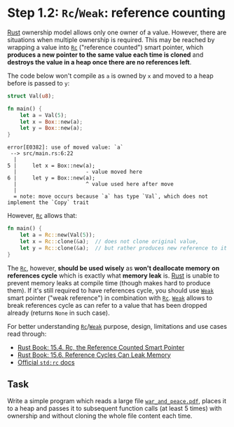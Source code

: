 Step 1.2: `Rc`/`Weak`: reference counting
=========================================

[Rust] ownership model allows only one owner of a value. However, there are situations when multiple ownership is required. This may be reached by wrapping a value into [`Rc`] ("reference counted") smart pointer, which __produces a new pointer to the same value each time is cloned__ and __destroys the value in a heap once there are no references left__.

The code below won't compile as `a` is owned by `x` and moved to a heap before is passed to `y`:
```rust
struct Val(u8);

fn main() {
    let a = Val(5);
    let x = Box::new(a);
    let y = Box::new(a);
}
```

```
error[E0382]: use of moved value: `a`
 --> src/main.rs:6:22
  |
5 |     let x = Box::new(a);
  |                      - value moved here
6 |     let y = Box::new(a);
  |                      ^ value used here after move
  |
  = note: move occurs because `a` has type `Val`, which does not implement the `Copy` trait
```

However, [`Rc`] allows that:
```rust
fn main() {
    let a = Rc::new(Val(5));
    let x = Rc::clone(&a);  // does not clone original value,
    let y = Rc::clone(&a);  // but rather produces new reference to it
}
```

The [`Rc`], however, __should be used wisely__ as __won't deallocate memory on references cycle__ which is exactly what __memory leak__ is. [Rust] is unable to prevent memory leaks at compile time (though makes hard to produce them). If it's still required to have references cycle, you should use [`Weak`] smart pointer ("weak reference") in combination with [`Rc`]. [`Weak`] allows to break references cycle as can refer to a value that has been dropped already (returns `None` in such case). 

For better understanding [`Rc`]/[`Weak`] purpose, design, limitations and use cases read through:
- [Rust Book: 15.4. Rc, the Reference Counted Smart Pointer][1]
- [Rust Book: 15.6. Reference Cycles Can Leak Memory][1]
- [Official `std:rc` docs][`std::rc`]




## Task

Write a simple program which reads a large file [`war_and_peace.pdf`](war_and_peace.pdf), places it to a heap and passes it to subsequent function calls (at least 5 times) with ownership and without cloning the whole file content each time.





[`Rc`]: https://doc.rust-lang.org/std/rc/struct.Rc.html
[`Weak`]: https://doc.rust-lang.org/std/rc/struct.Weak.html
[`std::rc`]: https://doc.rust-lang.org/std/rc
[Rust]: https://www.rust-lang.org

[1]: https://doc.rust-lang.org/book/second-edition/ch15-04-rc.html
[2]: https://doc.rust-lang.org/book/second-edition/ch15-06-reference-cycles.html

